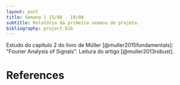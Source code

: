 ```yaml
---
layout: post
title: Semana 1 15/08 - 19/08
subtitle: Relatório da primeira semana do projeto.
bibliography: project.bib
---
```


Estudo do capítulo 2 do livro de Müller [@muller2015fundamentals]:
"Fourier Analysis of Signals".  Leitura do artigo [@muller2013robust].

# References


